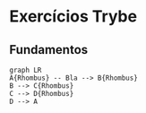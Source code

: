 # Exercícios Trybe


## Fundamentos 

```mermaid
graph LR
A{Rhombus} -- Bla --> B{Rhombus}
B --> C{Rhombus}
C --> D{Rhombus}
D --> A
